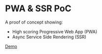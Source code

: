 # PWA & SSR PoC

A proof of concept showing:

- High scoring Progressive Web App (PWA)
- Async Service Side Rendering (SSR)

[Demo](https://ancient-journey-33882.herokuapp.com/)
